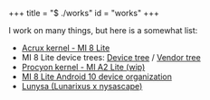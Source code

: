 +++
title = "$ ./works"
id = "works"
+++

I work on many things, but here is a somewhat list:

* [Acrux kernel - MI 8 Lite](https://github.com/nysascape/kernel_xiaomi_acrux)
* MI 8 Lite device trees: [Device tree](https://github.com/nysascape/device_xiaomi_platina) / [Vendor tree](https://github.com/nysascape/vendor_xiaomi_platina)
* [Procyon kernel - MI A2 Lite (wip)](https://github.com/nysascape/procyon_kernel_daisy)
* [MI 8 Lite Android 10 device organization](https://github.com/mi8lite)
* [Lunysa (Lunarixus x nysascape)](https://github.com/lunysa)
